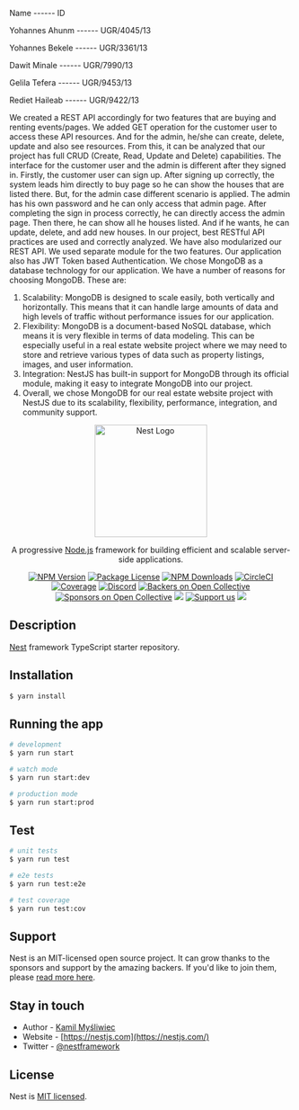 
Name ------ ID

Yohannes Ahunm ------ UGR/4045/13

Yohannes Bekele ------ UGR/3361/13

Dawit Minale ------ UGR/7990/13

Gelila Tefera ------ UGR/9453/13

Rediet Haileab ------ UGR/9422/13

We created a REST API accordingly for two features that are buying and renting events/pages. We added GET operation for the customer user to access these API resources. And for the admin, he/she can create, delete, update and also see resources. From this, it can be analyzed that our project has full CRUD (Create, Read, Update and Delete) capabilities.
The interface for the customer user and the admin is different after they signed in. Firstly, the customer user can sign up. After signing up correctly, the system leads him directly to buy page so he can show the houses that are listed there. But, for the admin case different scenario is applied. The admin has his own password and he can only access that admin page. After completing the sign in process correctly, he can directly access the admin page. Then there, he can show all he houses listed. And if he wants, he can update, delete, and add new houses. In our project, best RESTful API practices are used and correctly analyzed. We have also modularized our REST API. We used separate module for the two features. Our application also has JWT Token based Authentication. 
We chose MongoDB as a database technology for our application. We have a number of reasons for choosing MongoDB. These are:  
1.	Scalability: MongoDB is designed to scale easily, both vertically and horizontally. This means that it can handle large amounts of data and high levels of traffic without performance issues for our application.
2.	Flexibility: MongoDB is a document-based NoSQL database, which means it is very flexible in terms of data modeling. This can be especially useful in a real estate website project where we may need to store and retrieve various types of data such as property listings, images, and user information.
3.	Integration: NestJS has built-in support for MongoDB through its official module, making it easy to integrate MongoDB into our project.
4.	Overall, we chose MongoDB for our real estate website project with NestJS due to its scalability, flexibility, performance, integration, and community support.








<p align="center">
  <a href="http://nestjs.com/" target="blank"><img src="https://nestjs.com/img/logo-small.svg" width="200" alt="Nest Logo" /></a>
</p>

[circleci-image]: https://img.shields.io/circleci/build/github/nestjs/nest/master?token=abc123def456
[circleci-url]: https://circleci.com/gh/nestjs/nest

  <p align="center">A progressive <a href="http://nodejs.org" target="_blank">Node.js</a> framework for building efficient and scalable server-side applications.</p>
    <p align="center">
<a href="https://www.npmjs.com/~nestjscore" target="_blank"><img src="https://img.shields.io/npm/v/@nestjs/core.svg" alt="NPM Version" /></a>
<a href="https://www.npmjs.com/~nestjscore" target="_blank"><img src="https://img.shields.io/npm/l/@nestjs/core.svg" alt="Package License" /></a>
<a href="https://www.npmjs.com/~nestjscore" target="_blank"><img src="https://img.shields.io/npm/dm/@nestjs/common.svg" alt="NPM Downloads" /></a>
<a href="https://circleci.com/gh/nestjs/nest" target="_blank"><img src="https://img.shields.io/circleci/build/github/nestjs/nest/master" alt="CircleCI" /></a>
<a href="https://coveralls.io/github/nestjs/nest?branch=master" target="_blank"><img src="https://coveralls.io/repos/github/nestjs/nest/badge.svg?branch=master#9" alt="Coverage" /></a>
<a href="https://discord.gg/G7Qnnhy" target="_blank"><img src="https://img.shields.io/badge/discord-online-brightgreen.svg" alt="Discord"/></a>
<a href="https://opencollective.com/nest#backer" target="_blank"><img src="https://opencollective.com/nest/backers/badge.svg" alt="Backers on Open Collective" /></a>
<a href="https://opencollective.com/nest#sponsor" target="_blank"><img src="https://opencollective.com/nest/sponsors/badge.svg" alt="Sponsors on Open Collective" /></a>
  <a href="https://paypal.me/kamilmysliwiec" target="_blank"><img src="https://img.shields.io/badge/Donate-PayPal-ff3f59.svg"/></a>
    <a href="https://opencollective.com/nest#sponsor"  target="_blank"><img src="https://img.shields.io/badge/Support%20us-Open%20Collective-41B883.svg" alt="Support us"></a>
  <a href="https://twitter.com/nestframework" target="_blank"><img src="https://img.shields.io/twitter/follow/nestframework.svg?style=social&label=Follow"></a>
</p>
  <!--[![Backers on Open Collective](https://opencollective.com/nest/backers/badge.svg)](https://opencollective.com/nest#backer)
  [![Sponsors on Open Collective](https://opencollective.com/nest/sponsors/badge.svg)](https://opencollective.com/nest#sponsor)-->

## Description

[Nest](https://github.com/nestjs/nest) framework TypeScript starter repository.

## Installation

```bash
$ yarn install
```

## Running the app

```bash
# development
$ yarn run start

# watch mode
$ yarn run start:dev

# production mode
$ yarn run start:prod
```

## Test

```bash
# unit tests
$ yarn run test

# e2e tests
$ yarn run test:e2e

# test coverage
$ yarn run test:cov
```

## Support

Nest is an MIT-licensed open source project. It can grow thanks to the sponsors and support by the amazing backers. If you'd like to join them, please [read more here](https://docs.nestjs.com/support).

## Stay in touch

- Author - [Kamil Myśliwiec](https://kamilmysliwiec.com)
- Website - [https://nestjs.com](https://nestjs.com/)
- Twitter - [@nestframework](https://twitter.com/nestframework)

## License

Nest is [MIT licensed](LICENSE).
